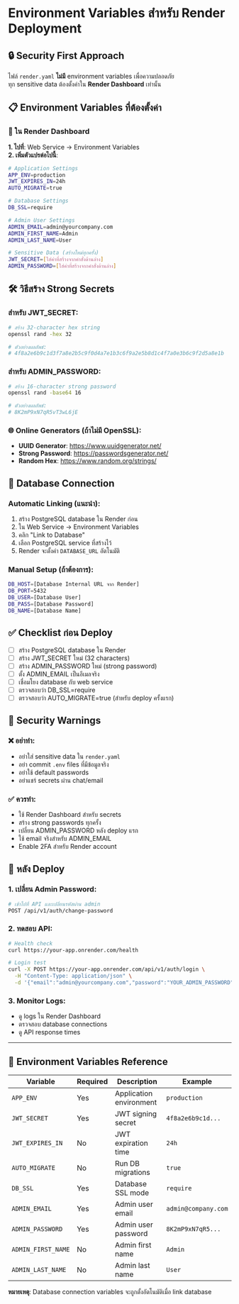 # Environment Variables สำหรับ Render Deployment

## 🔒 Security First Approach

ไฟล์ `render.yaml` **ไม่มี** environment variables เพื่อความปลอดภัย  
ทุก sensitive data ต้องตั้งค่าใน **Render Dashboard** เท่านั้น

## 📋 Environment Variables ที่ต้องตั้งค่า

### 🔧 ใน Render Dashboard

**1. ไปที่**: Web Service → Environment Variables  
**2. เพิ่มตัวแปรต่อไปนี้**:

```bash
# Application Settings
APP_ENV=production
JWT_EXPIRES_IN=24h
AUTO_MIGRATE=true

# Database Settings  
DB_SSL=require

# Admin User Settings
ADMIN_EMAIL=admin@yourcompany.com
ADMIN_FIRST_NAME=Admin
ADMIN_LAST_NAME=User

# Sensitive Data (สร้างใหม่ทุกครั้ง)
JWT_SECRET=[ใส่ค่าที่สร้างจากคำสั่งด้านล่าง]
ADMIN_PASSWORD=[ใส่ค่าที่สร้างจากคำสั่งด้านล่าง]
```

## 🛠️ วิธีสร้าง Strong Secrets

### สำหรับ JWT_SECRET:
```bash
# สร้าง 32-character hex string
openssl rand -hex 32

# ตัวอย่างผลลัพธ์:
# 4f8a2e6b9c1d3f7a8e2b5c9f0d4a7e1b3c6f9a2e5b8d1c4f7a0e3b6c9f2d5a8e1b
```

### สำหรับ ADMIN_PASSWORD:
```bash
# สร้าง 16-character strong password
openssl rand -base64 16

# ตัวอย่างผลลัพธ์:
# 8K2mP9xN7qR5vT3wL6jE
```

### 🌐 Online Generators (ถ้าไม่มี OpenSSL):
- **UUID Generator**: https://www.uuidgenerator.net/
- **Strong Password**: https://passwordsgenerator.net/
- **Random Hex**: https://www.random.org/strings/

## 🔗 Database Connection

### Automatic Linking (แนะนำ):
1. สร้าง PostgreSQL database ใน Render ก่อน
2. ใน Web Service → Environment Variables
3. คลิก "Link to Database"  
4. เลือก PostgreSQL service ที่สร้างไว้
5. Render จะตั้งค่า `DATABASE_URL` อัตโนมัติ

### Manual Setup (ถ้าต้องการ):
```bash
DB_HOST=[Database Internal URL จาก Render]
DB_PORT=5432
DB_USER=[Database User]
DB_PASS=[Database Password]  
DB_NAME=[Database Name]
```

## ✅ Checklist ก่อน Deploy

- [ ] สร้าง PostgreSQL database ใน Render
- [ ] สร้าง JWT_SECRET ใหม่ (32 characters)
- [ ] สร้าง ADMIN_PASSWORD ใหม่ (strong password)
- [ ] ตั้ง ADMIN_EMAIL เป็นอีเมลจริง
- [ ] เชื่อมโยง database กับ web service
- [ ] ตรวจสอบว่า DB_SSL=require
- [ ] ตรวจสอบว่า AUTO_MIGRATE=true (สำหรับ deploy ครั้งแรก)

## 🚨 Security Warnings

### ❌ อย่าทำ:
- อย่าใส่ sensitive data ใน `render.yaml`
- อย่า commit `.env` files ที่มีข้อมูลจริง
- อย่าใช้ default passwords
- อย่าแชร์ secrets ผ่าน chat/email

### ✅ ควรทำ:
- ใช้ Render Dashboard สำหรับ secrets
- สร้าง strong passwords ทุกครั้ง
- เปลี่ยน ADMIN_PASSWORD หลัง deploy แรก
- ใช้ email จริงสำหรับ ADMIN_EMAIL
- Enable 2FA สำหรับ Render account

## 🔄 หลัง Deploy

### 1. เปลี่ยน Admin Password:
```bash
# เข้าไปที่ API และเปลี่ยนรหัสผ่าน admin
POST /api/v1/auth/change-password
```

### 2. ทดสอบ API:
```bash
# Health check
curl https://your-app.onrender.com/health

# Login test
curl -X POST https://your-app.onrender.com/api/v1/auth/login \
  -H "Content-Type: application/json" \
  -d '{"email":"admin@yourcompany.com","password":"YOUR_ADMIN_PASSWORD"}'
```

### 3. Monitor Logs:
- ดู logs ใน Render Dashboard
- ตรวจสอบ database connections
- ดู API response times

---

## 📝 Environment Variables Reference

| Variable | Required | Description | Example |
|----------|----------|-------------|---------|
| `APP_ENV` | Yes | Application environment | `production` |
| `JWT_SECRET` | Yes | JWT signing secret | `4f8a2e6b9c1d...` |
| `JWT_EXPIRES_IN` | No | JWT expiration time | `24h` |
| `AUTO_MIGRATE` | No | Run DB migrations | `true` |
| `DB_SSL` | Yes | Database SSL mode | `require` |
| `ADMIN_EMAIL` | Yes | Admin user email | `admin@company.com` |
| `ADMIN_PASSWORD` | Yes | Admin user password | `8K2mP9xN7qR5...` |
| `ADMIN_FIRST_NAME` | No | Admin first name | `Admin` |
| `ADMIN_LAST_NAME` | No | Admin last name | `User` |

**หมายเหตุ**: Database connection variables จะถูกตั้งอัตโนมัติเมื่อ link database 